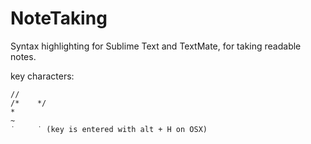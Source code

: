 # NoteTaking
Syntax highlighting for Sublime Text and TextMate, for taking readable notes.

key characters:

    //
    /*    */
    *
    ~
    ˙     ˙ (key is entered with alt + H on OSX)
